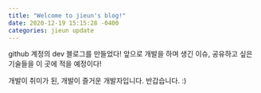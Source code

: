```yaml
---
title: "Welcome to jieun's blog!"
date: 2020-12-19 15:15:28 -0400
categories: jieun update
---
```

github 계정의 dev 블로그를 만들었다!
앞으로 개발을 하며 생긴 이슈, 공유하고 싶은 기술들을 이 곳에 적을 예정이다!


개발이 취미가 된, 개발이 즐거운 개발자입니다. 반갑습니다. :)

